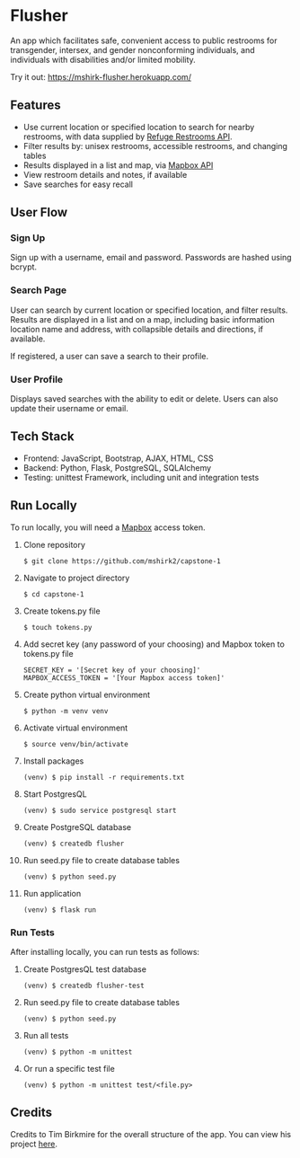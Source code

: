 # Flusher
An app which facilitates safe, convenient access to public restrooms for transgender, intersex, and gender nonconforming individuals, and individuals with disabilities and/or limited mobility.

Try it out: https://mshirk-flusher.herokuapp.com/

## Features

- Use current location or specified location to search for nearby restrooms, with data supplied by [Refuge Restrooms API](https://www.refugerestrooms.org/api/docs/).
- Filter results by: unisex restrooms, accessible restrooms, and changing tables
- Results displayed in a list and map, via [Mapbox API](https://docs.mapbox.com/)
- View restroom details and notes, if available
- Save searches for easy recall

## User Flow
### Sign Up
Sign up with a username, email and password. Passwords are hashed using bcrypt.

### Search Page
User can search by current location or specified location, and filter results. Results are displayed in a list and on a map, including basic information location name and address, with collapsible details and directions, if available. 

If registered, a user can save a search to their profile.

### User Profile
Displays saved searches with the ability to edit or delete. Users can also update their username or email.

## Tech Stack
- Frontend: JavaScript, Bootstrap, AJAX, HTML, CSS
- Backend: Python, Flask, PostgreSQL, SQLAlchemy
- Testing: unittest Framework, including unit and integration tests

## Run Locally
To run locally, you will need a [Mapbox](https://docs.mapbox.com/help/getting-started/access-tokens/) access token.

1. Clone repository
    ```
    $ git clone https://github.com/mshirk2/capstone-1
    ```
2. Navigate to project directory
    ```
    $ cd capstone-1
    ```
3. Create tokens.py file
    ```
    $ touch tokens.py
    ```
4. Add secret key (any password of your choosing) and Mapbox token to tokens.py file
    ```
    SECRET_KEY = '[Secret key of your choosing]'
    MAPBOX_ACCESS_TOKEN = '[Your Mapbox access token]'
    ```
5. Create python virtual environment
    ```
    $ python -m venv venv
    ```
6. Activate virtual environment
    ```
    $ source venv/bin/activate
    ```
7. Install packages
    ```
    (venv) $ pip install -r requirements.txt
    ```
8. Start PostgresQL
    ```
    (venv) $ sudo service postgresql start
    ```
9.  Create PostgreSQL database
    ```
    (venv) $ createdb flusher
    ```
10. Run seed.py file to create database tables
    ```
    (venv) $ python seed.py
    ```
11. Run application
    ```
    (venv) $ flask run
    ```

### Run Tests
After installing locally, you can run tests as follows:
1. Create PostgresQL test database
    ```
    (venv) $ createdb flusher-test
    ```
2. Run seed.py file to create database tables
    ```
    (venv) $ python seed.py
    ```
3. Run all tests
    ```
    (venv) $ python -m unittest
    ```
4. Or run a specific test file
    ```
    (venv) $ python -m unittest test/<file.py>
    ```

## Credits
Credits to Tim Birkmire for the overall structure of the app. You can view his project [here](https://github.com/Tim-Birk/capstone-1).

